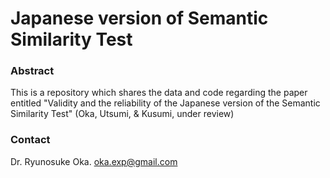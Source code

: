 # Japanese version of Semantic Similarity Test

### Abstract

This is a repository which shares the data and code regarding the paper entitled "Validity and the reliability of the Japanese version of the Semantic Similarity Test" (Oka, Utsumi, & Kusumi, under review)

### Contact

Dr. Ryunosuke Oka. oka.exp@gmail.com

